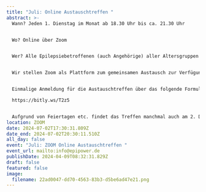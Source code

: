 ```yaml
---
title: "Juli: Online Austauschtreffen "
abstract: >-
  Wann? Jeden 1. Dienstag im Monat ab 18.30 Uhr bis ca. 21.30 Uhr 


  Wo? Online über Zoom


  Wer? Alle Epilepsiebetroffenen (auch Angehörige) aller Altersgruppen


  Wir stellen Zoom als Plattform zum gemeinsamen Austausch zur Verfügung. Die Teilnehmer können in themenspezifische Breakoutsessions, um über alle verschiedenen Themen rund um Epilepsie, aber auch Privates zu diskutieren. Wir haben eine sehr lockere Atmosphäre und jeder kann kommen und gehen, wie es persönlich am angenehmsten ist.


  Einmalige Anmeldung für die Austauschtreffen über das folgende Formular:

  https://bitly.ws/T2z5


  Aufgrund von Feiertagen etc. findet das Treffen manchmal auch am 2. Dienstag statt. Das kann aber den jeweiligen Treffen unter Events entnommen werden.
location: ZOOM
date: 2024-07-02T17:30:31.809Z
date_end: 2024-07-02T20:30:11.510Z
all_day: false
event: "Juli: ZOOM Online Austauschtreffen "
event_url: mailto:info@epipower.de
publishDate: 2024-04-09T08:32:31.829Z
draft: false
featured: false
image:
  filename: 22ad0047-dd70-4563-83b3-d5be6ad47e21.png
---
```

